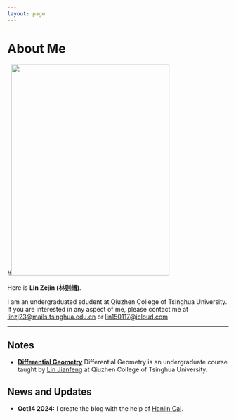 ```yaml
---
layout: page
---
```


# About Me

#<img src="https://caihanlin.com/caihanlin.jpg" class="floatpic" width="360" height="480">

Here is **Lin Zejin (林则缙)**.


I am an undergraduated sdudent at Qiuzhen College of Tsinghua University. If you are interested in any aspect of me, please contact me at [linzj23@mails.tsinghua.edu.cn](linzj23@mails.tsinghua.edu.cn) or [lin150117@icloud.com](lin150117@icloud.com)

---

## Notes
- **[Differential Geometry](https://overleaf.tsinghua.edu.cn/read/vjpzjynprygk)**
Differential Geometry is an undergraduate course taught by [Lin Jianfeng](linjian5477@mail.tsinghua.edu.cn) at Qiuzhen College of Tsinghua University.


## News and Updates

- **Oct14 2024:** I create the blog with the help of [Hanlin Cai](https://caihanlin.com/).
